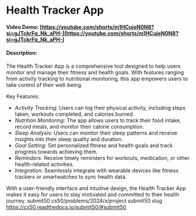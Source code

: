 # Health Tracker App

#### Video Demo: [https://youtube.com/shorts/m1HCujeN0N8?si=gJTckrFq_Nk_aPH-](https://youtube.com/shorts/m1HCujeN0N8?si=gJTckrFq_Nk_aPH-)

#### Description:
The Health Tracker App is a comprehensive tool designed to help users monitor and manage their fitness and health goals. With features ranging from activity tracking to nutritional monitoring, this app empowers users to take control of their well-being.

Key Features:
- *Activity Tracking:* Users can log their physical activity, including steps taken, workouts completed, and calories burned.
- *Nutrition Monitoring:* The app allows users to track their food intake, record meals, and monitor their calorie consumption.
- *Sleep Analysis:* Users can monitor their sleep patterns and receive insights into their sleep quality and duration.
- *Goal Setting:* Set personalized fitness and health goals and track progress towards achieving them.
- *Reminders:* Receive timely reminders for workouts, medication, or other health-related activities.
- *Integration:* Seamlessly integrate with wearable devices like fitness trackers or smartwatches to sync health data.

With a user-friendly interface and intuitive design, the Health Tracker App makes it easy for users to stay motivated and committed to their health journey.
submit50 cs50/problems/2024/x/project
submit50 slug
https://cs50.readthedocs.io/submit50/#submit50
